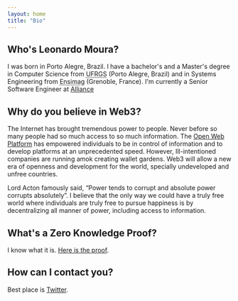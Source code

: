 ```yaml
---
layout: home
title: "Bio"
---
```


## Who's Leonardo Moura?

I was born in Porto Alegre, Brazil. I have a bachelor's and a Master's degree in Computer Science from <abbr title="Universidade Federal do Rio Grande do Sul">UFRGS</abbr> (Porto Alegre, Brazil) and in Systems Engineering from <abbr title="École nationale supérieure d'informatique et de mathématiques appliquées de Grenoble">Ensimag</abbr> (Grenoble, France).
I'm currently a Senior Software Engineer at [Alliance](https://alliance.xyz/)

## Why do you believe in Web3?

The Internet has brought tremendous power to people. Never before so many people had so much access to so much information. The [Open Web Platform](https://www.w3.org/wiki/Open_Web_Platform) has empowered individuals to be in control of information and to develop platforms at an unprecedented speed. However, Ill-intentioned companies are running amok creating wallet gardens. Web3 will allow a new era of openness and development for the world, specially undeveloped and unfree countries.

Lord Acton famously said, “Power tends to corrupt and absolute power corrupts absolutely”. I believe that the only way we could have a truly free world where individuals are truly free to pursue happiness is by decentralizing all manner of power, including access to information.

## What's a Zero Knowledge Proof?

I know what it is. [Here is the proof](/assets/files/proof.bin).

## How can I contact you?

Best place is [Twitter](https://www.twitter.com/lfsmoura).
